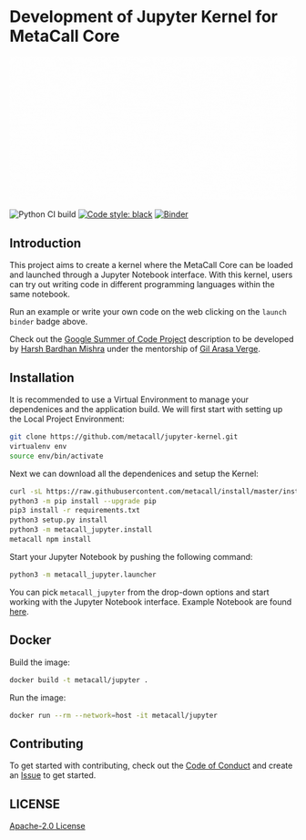 # Development of Jupyter Kernel for MetaCall Core

![image](assets/project-banner.gif)

![Python CI build](https://github.com/metacall/jupyter-kernel/actions/workflows/ci.yml/badge.svg) [![Code style: black](https://img.shields.io/badge/code%20style-black-000000.svg)](https://github.com/psf/black) [![Binder](https://mybinder.org/badge_logo.svg)](https://mybinder.org/v2/gh/metacall/jupyter-kernel/master)

## Introduction

This project aims to create a kernel where the MetaCall Core can be loaded and launched through a Jupyter Notebook interface. With this kernel, users can try out writing code in different programming languages within the same notebook.

Run an example or write your own code on the web clicking on the `launch binder` badge above.

Check out the [Google Summer of Code Project](https://summerofcode.withgoogle.com/projects/#5883852846792704) description to be developed by [Harsh Bardhan Mishra](https://github.com/harshcasper) under the mentorship of [Gil Arasa Verge](https://github.com/giarve).

## Installation

It is recommended to use a Virtual Environment to manage your dependenices and the application build. We will first start with setting up the Local Project Environment:

```sh
git clone https://github.com/metacall/jupyter-kernel.git
virtualenv env
source env/bin/activate
```

Next we can download all the dependenices and setup the Kernel:

```sh
curl -sL https://raw.githubusercontent.com/metacall/install/master/install.sh | sh
python3 -m pip install --upgrade pip
pip3 install -r requirements.txt
python3 setup.py install
python3 -m metacall_jupyter.install
metacall npm install
```

Start your Jupyter Notebook by pushing the following command:

```sh
python3 -m metacall_jupyter.launcher
```

You can pick `metacall_jupyter` from the drop-down options and start working with the Jupyter Notebook interface. Example Notebook are found [here](examples).

## Docker

Build the image:
```sh
docker build -t metacall/jupyter .
```

Run the image:
```sh
docker run --rm --network=host -it metacall/jupyter
```

## Contributing

To get started with contributing, check out the [Code of Conduct](CODE_OF_CONDUCT.md) and create an [Issue](https://github.com/metacall/jupyter-kernel/issues/new) to get started.

## LICENSE

[Apache-2.0 License](LICENSE)
